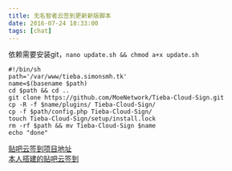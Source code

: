 ```yaml
---
title: 无名智者云签到更新新版脚本
date: 2016-07-24 18:33:00
tags: [chat]
---
```

依赖需要安装git，`nano update.sh && chmod a+x update.sh`
```
#!/bin/sh
path='/var/www/tieba.simonsmh.tk'
name=$(basename $path)
cd $path && cd ..
git clone https://github.com/MoeNetwork/Tieba-Cloud-Sign.git
cp -R -f $name/plugins/ Tieba-Cloud-Sign/
cp -f $path/config.php Tieba-Cloud-Sign/
touch Tieba-Cloud-Sign/setup/install.lock
rm -rf $path && mv Tieba-Cloud-Sign $name
echo "done"
```
[贴吧云签到项目地址](https://github.com/MoeNetwork/Tieba-Cloud-Sign)  
[本人搭建的贴吧云签到](https://tieba.simonsmh.cc)   
